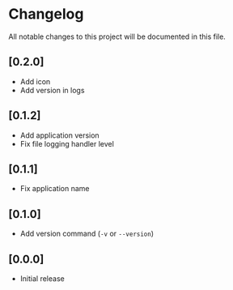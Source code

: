 # Changelog
All notable changes to this project will be documented in this file.

## [0.2.0]
- Add icon
- Add version in logs

## [0.1.2]
- Add application version
- Fix file logging handler level

## [0.1.1]
- Fix application name

## [0.1.0]
- Add version command (`-v` or `--version`)

## [0.0.0]
- Initial release
